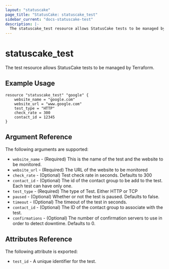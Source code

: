 ```yaml
---
layout: "statuscake"
page_title: "StatusCake: statuscake_test"
sidebar_current: "docs-statuscake-test"
description: |-
  The statuscake_test resource allows StatusCake tests to be managed by Terraform.
---
```


# statuscake\_test

The test resource allows StatusCake tests to be managed by Terraform.

## Example Usage

```
resource "statuscake_test" "google" {
    website_name = "google.com"
    website_url = "www.google.com"
    test_type = "HTTP"
    check_rate = 300
    contact_id = 12345
}
```

## Argument Reference

The following arguments are supported:

* `website_name` - (Required) This is the name of the test and the website to be monitored.
* `website_url` - (Required) The URL of the website to be monitored
* `check_rate` - (Optional) Test check rate in seconds. Defaults to 300
* `contact_id` - (Optional) The id of the contact group to be add to the test.  Each test can have only one.
* `test_type` - (Required) The type of Test. Either HTTP or TCP
* `paused` - (Optional) Whether or not the test is paused. Defaults to false.
* `timeout` - (Optional) The timeout of the test in seconds.
* `contact_id` - (Optional) The ID of the contact group to associate with the test.
* `confirmations` - (Optional) The number of confirmation servers to use in order to detect downtime. Defaults to 0.


## Attributes Reference

The following attribute is exported:

* `test_id` - A unique identifier for the test.
